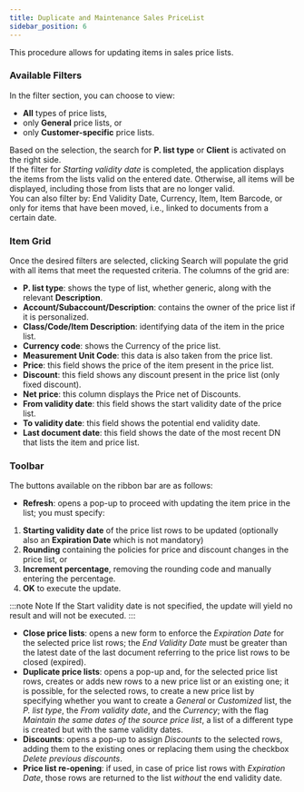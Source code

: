 ```yaml
---
title: Duplicate and Maintenance Sales PriceList
sidebar_position: 6
---
```


This procedure allows for updating items in sales price lists.     

### Available Filters

In the filter section, you can choose to view:           
- **All** types of price lists,       
- only **General** price lists, or        
- only **Customer-specific** price lists.        

Based on the selection, the search for **P. list type** or **Client** is activated on the right side.         
If the filter for *Starting validity date* is completed, the application displays the items from the lists valid on the entered date. Otherwise, all items will be displayed, including those from lists that are no longer valid.         
You can also filter by: End Validity Date, Currency, Item, Item Barcode, or only for items that have been moved, i.e., linked to documents from a certain date.

### Item Grid

Once the desired filters are selected, clicking Search will populate the grid with all items that meet the requested criteria. The columns of the grid are:      
- **P. list type**: shows the type of list, whether generic, along with the relevant **Description**.      
- **Account/Subaccount/Description**: contains the owner of the price list if it is personalized.       
- **Class/Code/Item Description**: identifying data of the item in the price list.      
- **Currency code**: shows the Currency of the price list.    
- **Measurement Unit Code**: this data is also taken from the price list.      
- **Price**: this field shows the price of the item present in the price list.        
- **Discount**: this field shows any discount present in the price list (only fixed discount).
- **Net price**: this column displays the Price net of Discounts.    
- **From validity date**: this field shows the start validity date of the price list.      
- **To validity date**: this field shows the potential end validity date.      
- **Last document date**: this field shows the date of the most recent DN that lists the item and price list.    

### Toolbar

The buttons available on the ribbon bar are as follows:     
- **Refresh**: opens a pop-up to proceed with updating the item price in the list; you must specify:
1. **Starting validity date** of the price list rows to be updated (optionally also an **Expiration Date** which is not mandatory)
2. **Rounding** containing the policies for price and discount changes in the price list, or
3. **Increment percentage**, removing the rounding code and manually entering the percentage.
4. **OK** to execute the update.

:::note Note
If the Start validity date is not specified, the update will yield no result and will not be executed.
:::  

- **Close price lists**: opens a new form to enforce the *Expiration Date* for the selected price list rows; the *End Validity Date* must be greater than the latest date of the last document referring to the price list rows to be closed (expired).      
- **Duplicate price lists**: opens a pop-up and, for the selected price list rows, creates or adds new rows to a new price list or an existing one; it is possible, for the selected rows, to create a new price list by specifying whether you want to create a *General* or *Customized* list, the *P. list type*, the *From validity date*, and the *Currency*; with the flag *Maintain the same dates of the source price list*, a list of a different type is created but with the same validity dates.
- **Discounts**: opens a pop-up to assign *Discounts* to the selected rows, adding them to the existing ones or replacing them using the checkbox *Delete previous discounts*.
- **Price list re-opening**: if used, in case of price list rows with *Expiration Date*, those rows are returned to the list *without* the end validity date.